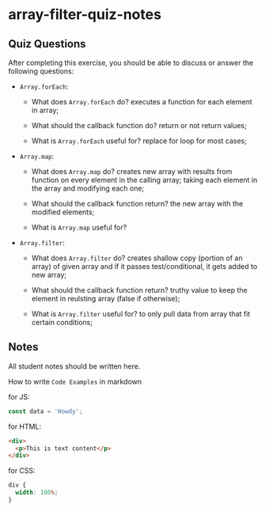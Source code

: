 # array-filter-quiz-notes

## Quiz Questions

After completing this exercise, you should be able to discuss or answer the following questions:

- `Array.forEach`:

  - What does `Array.forEach` do?
    executes a function for each element in array;

  - What should the callback function do?
    return or not return values;

  - What is `Array.forEach` useful for?
    replace for loop for most cases;

- `Array.map`:

  - What does `Array.map` do?
    creates new array with results from function on every element in the calling array;
    taking each element in the array and modifying each one;

  - What should the callback function return?
    the new array with the modified elements;

  - What is `Array.map` useful for?

- `Array.filter`:

  - What does `Array.filter` do?
    creates shallow copy (portion of an array) of given array and if it passes test/conditional, it gets added to new array;

  - What should the callback function return?
    truthy value to keep the element in reulsting array (false if otherwise);

  - What is `Array.filter` useful for?
    to only pull data from array that fit certain conditions;

## Notes

All student notes should be written here.

How to write `Code Examples` in markdown

for JS:

```javascript
const data = 'Howdy';
```

for HTML:

```html
<div>
  <p>This is text content</p>
</div>
```

for CSS:

```css
div {
  width: 100%;
}
```
